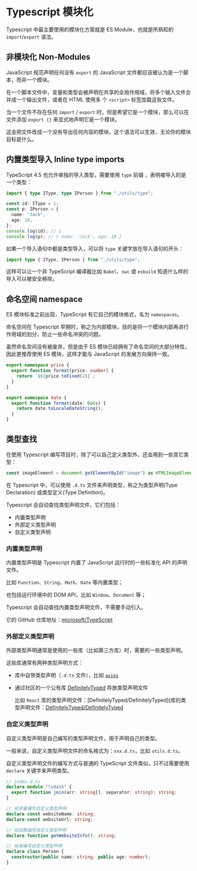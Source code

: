 # Typescript 模块化

Typescript 中最主要使用的模块化方案就是 ES Module，也就是所熟知的 `import`/`export` 语法。

## 非模块化 Non-Modules

JavaScript 规范声明任何没有 `export` 的 JavaScript 文件都应该被认为是一个脚本，而非一个模块。

在一个脚本文件中，变量和类型会被声明在共享的全局作用域，将多个输入文件合并成一个输出文件，或者在 HTML 使用多
个 `<script>` 标签加载这些文件。

当一个文件不存在任何 `import` / `export` 时，但是希望它是一个模块，那么可以在文件添加 `export {}` 来显式地声明它是一个模块。

这会把文件改成一个没有导出任何内容的模块，这个语法可以生效，无论你的模块目标是什么。

## 内置类型导入 Inline type imports

TypeScript 4.5 也允许单独的导入类型，需要使用 `type` 前缀 ，表明被导入的是一个类型：

```typescript
import { type IType, type IPerson } from "./utils/type";

const id: IType = 1;
const p: IPerson = {
  name: "Jack",
  age: 18,
};
console.log(id); // 1
console.log(p); // { name: 'Jack', age: 18 }
```

如果一个导入语句中都是类型导入，可以将 `type` 关键字放在导入语句的开头：

```typescript
import type { IType, IPerson } from "./utils/type";
```

这样可以让一个非 TypeScript 编译器比如 `Babel`、`swc` 或 `esbuild` 知道什么样的导入可以被安全移除。

## 命名空间 namespace

ES 模块标准之前出现，TypeScript 有它自己的模块格式，名为 `namespaces`。

命名空间在 Typescript 早期时，称之为内部模块，目的是将一个模块内部再进行作用域的划分，防止一些命名冲突的问题。

虽然命名空间没有被废弃，但是由于 ES 模块已经拥有了命名空间的大部分特性，因此更推荐使用 ES 模块，这样才能与
JavaScript 的发展方向保持一致。

```typescript
export namespace price {
  export function format(price: number) {
    return `$${price.toFixed(2)}`;
  }
}

export namespace date {
  export function format(date: Date) {
    return date.toLocaleDateString();
  }
}
```

## 类型查找

在使用 Typescript 编写项目时，除了可以自己定义类型外，还会用到一些其它类型：

```typescript
const imageElement = document.getElementById("image") as HTMLImageElement;
```

在 Typescript 中，可以使用 `.d.ts` 文件来声明类型，称之为类型声明(Type Declaration) 或类型定义(Type Definition)。

Typescript 会自动查找类型声明文件，它们包括：

- 内置类型声明
- 外部定义类型声明
- 自定义类型声明

### 内置类型声明

内置类型声明是 Typescript 内置了 JavaScript 运行时的一些标准化 API 的声明文件。

比如 `Function`、`String`、`Math`、`Date` 等内置类型；

也包括运行环境中的 DOM API，比如 `Window`、`Document` 等；

Typescript 会自动查找内置类型声明文件，不需要手动引入。

它的 GitHub 仓库地址：[microsoft/TypeScript](https://github.com/microsoft/TypeScript/tree/main/src/lib)

### 外部定义类型声明

外部类型声明通常是使用的一些库（比如第三方库）时，需要的一些类型声明。

这些库通常有两种类型声明方式：

- 库中自带类型声明（`.d.ts` 文件），比如 [`axios`](https://github.com/axios/axios/blob/main/index.d.ts)

- 通过社区的一个公有库 [DefinitelyTyped](https://github.com/DefinitelyTyped/DefinitelyTyped/) 存放类型声明文件

  比如 `React` 库的类型声明文件：[DefinitelyTyped/DefinitelyTyped](库的类型声明文件：[DefinitelyTyped/DefinitelyTyped](https://github.com/DefinitelyTyped/DefinitelyTyped/tree/master/types/react)

### 自定义类型声明

自定义类型声明是自己编写的类型声明文件，用于声明自己的类型。

一般来说，自定义类型声明文件的命名格式为：`xxx.d.ts`，比如 `utils.d.ts`。

自定义类型声明文件的编写方式与普通的 TypeScript 文件类似，只不过需要使用 `declare` 关键字来声明类型。

```typescript
// index.d.ts
declare module "lodash" {
  export function join(arr: string[], separator: string): string;
}

// 给变量编写自定义类型声明
declare const websiteName: string;
declare const websiteUrl: string;

// 给函数编写自定义类型声明
declare function getWebsiteInfo(): string;

// 给类编写自定义类型声明
declare class Person {
  constructor(public name: string, public age: number);
}
```
